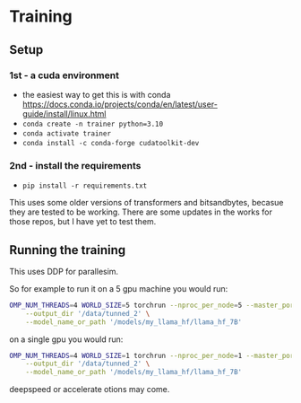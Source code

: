 # Training

## Setup

### 1st - a cuda environment

- the easiest way to get this is with conda <https://docs.conda.io/projects/conda/en/latest/user-guide/install/linux.html>
- `conda create -n trainer python=3.10`
- `conda activate trainer`
- `conda install -c conda-forge cudatoolkit-dev`

### 2nd - install the requirements

- `pip install -r requirements.txt`

This uses some older versions of transformers and bitsandbytes, becasue they are tested to be working. There are some updates in the works for those repos, but I have yet to test them.

## Running the training

This uses DDP for parallesim.

So for example to run it on a 5 gpu machine you would run:

```bash
OMP_NUM_THREADS=4 WORLD_SIZE=5 torchrun --nproc_per_node=5 --master_port=1234 train_lora.py \
    --output_dir '/data/tunned_2' \
    --model_name_or_path '/models/my_llama_hf/llama_hf_7B'
```

on a single gpu you would run:

```bash
OMP_NUM_THREADS=4 WORLD_SIZE=1 torchrun --nproc_per_node=1 --master_port=1234 train_lora.py \
    --output_dir '/data/tunned_2' \
    --model_name_or_path '/models/my_llama_hf/llama_hf_7B'
```

deepspeed or accelerate otions may come. 